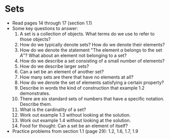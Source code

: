 # Sets

- Read pages 14 through 17 (section 1.1)
- Some key questions to answer:
    1. A set is a collection of objects. What terms do we use to refer to those objects?
    2. How do we typically denote sets? How do we denote their elements?
    3. How do we denote the statement "The element $a$ belongs to the set $A$"? What about an element not belonging to a set?
    4. How do we describe a set consisting of a small number of elements?
    5. How do we describe larger sets?
    6. Can a set be an element of another set?
    7. How many sets are there that have no elements at all?
    8. How do we denote the set of elements satisfying a certain property?
    9. Describe in words the kind of construction that example 1.2 demonstrates.
    10. There are six standard sets of numbers that have a specific notation. Describe them.
    11. What is the cardinality of a set?
    12. Work out example 1.3 without looking at the solution.
    13. Work out example 1.4 without looking at the solution.
    14. Food for thought: Can a set be an element of itself?
- Practice problems from section 1.1 (page 29): 1.2, 1.6, 1.7, 1.9
